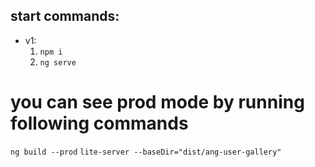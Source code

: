 ## start commands:

* v1:
	1. `npm i`
	1. `ng serve`

# you can see prod mode by running following commands

  `ng build --prod`
  `lite-server --baseDir="dist/ang-user-gallery"`
